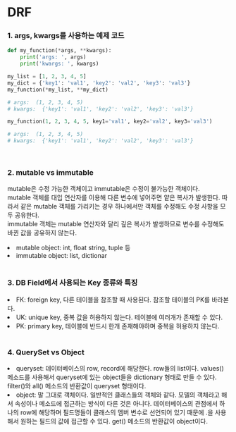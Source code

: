 # DRF
###  1. args, kwargs를 사용하는 예제 코드
```python
def my_function(*args, **kwargs):
    print('args: ', args)
    print('kwargs: ', kwargs)

my_list = [1, 2, 3, 4, 5]
my_dict = {'key1': 'val1', 'key2': 'val2', 'key3': 'val3'}
my_function(*my_list, **my_dict)

# args:  (1, 2, 3, 4, 5)
# kwargs:  {'key1': 'val1', 'key2': 'val2', 'key3': 'val3'}

my_function(1, 2, 3, 4, 5, key1='val1', key2='val2', key3='val3')

# args:  (1, 2, 3, 4, 5)
# kwargs:  {'key1': 'val1', 'key2': 'val2', 'key3': 'val3'}

```
<br/>

### 2. mutable vs immutable
mutable은 수정 가능한 객체이고 immutable은 수정이 불가능한 객체이다.<br>
mutable 객체를 대입 연산자를 이용해 다른 변수에 넣어주면 얕은 복사가 발생한다.
따라서 같은 mutable 객체를 가리키는 경우 하나에서만 객체를 수정해도 수정 사항을 모두 공유한다.<br>
immutable 객체는 mutable 연산자와 달리 깊은 복사가 발생하므로 변수를 수정해도
바뀐 값을 공유하지 않는다.

<li>mutable object: int, float string, tuple 등</li>
<li>immutable object: list, dictionar</li>

<br/>

### 3. DB Field에서 사용되는 Key 종류와 특징
<li>FK: foreign key, 다른 테이블을 참조할 때 사용된다. 참조할 테이블의 PK를 바라본다.</li>
<li>UK: unique key, 중복 값을 허용하지 않는다. 테이블에 여러개가 존재할 수 있다.</li>
<li>PK: primary key, 테이블에 반드시 한개 존재해야하며 중복을 허용하지 않는다.</li>

<br/>

### 4. QuerySet vs Object
<li>queryset: 데이터베이스의 row, record에 해당한다. row들의 list이다.
values() 메소드를 사용해서 queryset에 있는 object들을 dictionary 형태로 만들 수 있다.
filter()와 all() 메소드의 반환값이 queryset 형태이다.

<li>object: 말 그대로 객체이다. 일반적인 클래스들의 객체와 같다. 모델의 객체라고 해서
속성이나 메소드에 접근하는 방식이 다른 것은 아니다. 데이터베이스의 관점에서 하나의 row에 해당하며 필드명들이 클래스의 멤버 변수로
선언되어 있기 때문에 .을 사용해서 원하는 필드의 값에 접근할 수 있다. get() 메소드의 반환값이 object이다.
